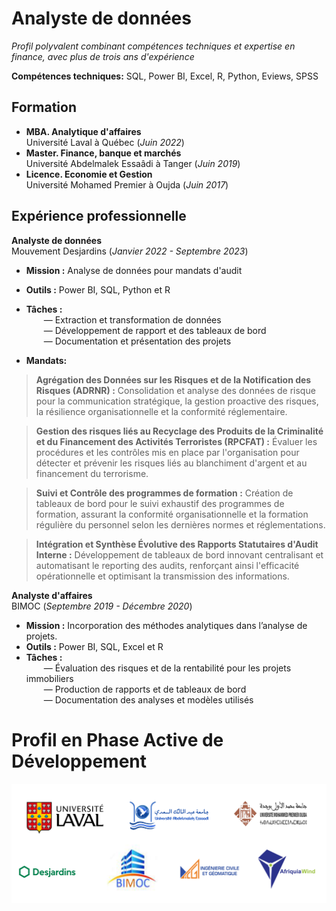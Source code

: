 # Analyste de données 
*Profil polyvalent combinant compétences techniques et expertise en finance, avec plus de trois ans d'expérience* 

**Compétences techniques:** SQL, Power BI, Excel, R, Python, Eviews, SPSS

## Formation
- **MBA. Analytique d'affaires**  
Université Laval à Québec (_Juin 2022_)  
- **Master. Finance, banque et marchés**  
Université Abdelmalek Essaâdi à Tanger (_Juin 2019_)
- **Licence. Economie et Gestion**  
Université Mohamed Premier à Oujda (_Juin 2017_)

## Expérience professionnelle
**Analyste de données**  
Mouvement Desjardins (_Janvier 2022 - Septembre 2023_)  

- **Mission :**  Analyse de données pour mandats d'audit
- **Outils  :**  Power BI, SQL, Python et R
- **Tâches  :**  
  &emsp;&emsp;— Extraction et transformation de données  
  &emsp;&emsp;— Développement de rapport et des tableaux de bord  
  &emsp;&emsp;— Documentation et présentation des projets  
  
- **Mandats:**

> **Agrégation des Données sur les Risques et de la Notification des Risques (ADRNR) :**   Consolidation et analyse des données de risque pour la communication stratégique, la gestion proactive des risques, la résilience organisationnelle et la conformité réglementaire.  

> **Gestion des risques liés au Recyclage des Produits de la Criminalité et du Financement des Activités Terroristes (RPCFAT) :** Évaluer les procédures et les contrôles mis en place par l'organisation pour détecter et prévenir les risques liés au blanchiment d'argent et au financement du terrorisme.  

> **Suivi et Contrôle des programmes de formation :**   Création de tableaux de bord pour le suivi exhaustif des programmes de formation, assurant la conformité organisationnelle et la formation régulière du personnel selon les dernières normes et réglementations.  

> **Intégration et Synthèse Évolutive des Rapports Statutaires d'Audit Interne :** Développement de tableaux de bord innovant centralisant et automatisant le reporting des audits, renforçant ainsi l'efficacité opérationnelle et optimisant la transmission des informations.

**Analyste d'affaires**  
BIMOC (_Septembre 2019 - Décembre 2020_)  

- **Mission :**  Incorporation des méthodes analytiques dans l’analyse de projets.
- **Outils  :**  Power BI, SQL, Excel et R
- **Tâches  :**  
  &emsp;&emsp;— Évaluation des risques et de la rentabilité pour les projets immobiliers  
  &emsp;&emsp;— Production de rapports et de tableaux de bord  
  &emsp;&emsp;— Documentation des analyses et modèles utilisés  


# Profil en Phase Active de Développement


![logo1](/img/logo1.png)

